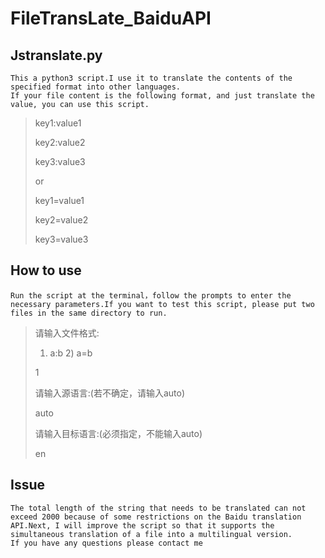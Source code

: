 # FileTransLate_BaiduAPI

## Jstranslate.py
	This a python3 script.I use it to translate the contents of the specified format into other languages.
	If your file content is the following format, and just translate the value, you can use this script.
> key1:value1
> 
> key2:value2
> 
> key3:value3
> 
> or
> 
> key1=value1
> 
> key2=value2
> 
> key3=value3
> 
## How to use
	Run the script at the terminal，follow the prompts to enter the necessary parameters.If you want to test this script, please put two files in the same directory to run.
> 请输入文件格式:
> 
> 1) a:b 2) a=b
> 
> 1
> 
> 请输入源语言:(若不确定，请输入auto)
> 
> auto
> 
> 请输入目标语言:(必须指定，不能输入auto)
> 
> en
## Issue
	The total length of the string that needs to be translated can not exceed 2000 because of some restrictions on the Baidu translation API.Next, I will improve the script so that it supports the simultaneous translation of a file into a multilingual version.
	If you have any questions please contact me
